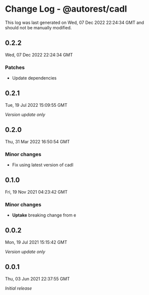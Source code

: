# Change Log - @autorest/cadl

This log was last generated on Wed, 07 Dec 2022 22:24:34 GMT and should not be manually modified.

## 0.2.2
Wed, 07 Dec 2022 22:24:34 GMT

### Patches

- Update dependencies

## 0.2.1
Tue, 19 Jul 2022 15:09:55 GMT

_Version update only_

## 0.2.0
Thu, 31 Mar 2022 16:50:54 GMT

### Minor changes

- Fix using latest version of cadl

## 0.1.0
Fri, 19 Nov 2021 04:23:42 GMT

### Minor changes

- **Uptake** breaking change from e

## 0.0.2
Mon, 19 Jul 2021 15:15:42 GMT

_Version update only_

## 0.0.1
Thu, 03 Jun 2021 22:37:55 GMT

_Initial release_

